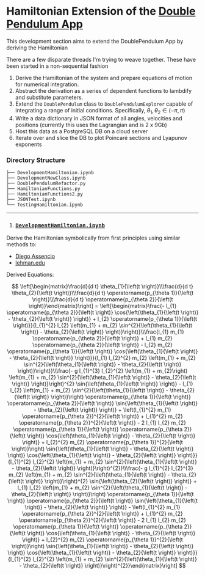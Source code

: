 # Hamiltonian Extension of the [Double Pendulum App](https://github.com/pineapple-bois/Double_Pendulum_App/tree/main)

This development section aims to extend the DoublePendulum App by deriving the Hamiltonian

There are a few disparate threads I'm trying to weave together. These have been started in a non-sequential fashion

1. Derive the Hamiltonian of the system and prepare equations of motion for numerical integration.
2. Abstract the derivation as a series of dependent functions to lambdify and substitute parameters.
3. Extend the `DoublePendulum` class to `DoublePendulumExplorer` capable of integrating a range of initial conditions. Specifically, $\theta_1, \theta_2 \in (-\pi, \pi)$
4. Write a data dictionary in JSON format of all angles, velocities and positions (currently this uses the Lagrangian and is 2 x 9Gb)
5. Host this data as a PostgreSQL DB on a cloud server
6. Iterate over and slice the DB to plot Poincaré sections and Lyapunov exponents


### Directory Structure

```
├── DevelopmentHamiltonian.ipynb
├── DevelopmentNewClass.ipynb
├── DoublePendulumRefactor.py
├── HamiltonianFunctions.py
├── HamiltonianFunctions2.py
├── JSONTest.ipynb
└── TestingHamiltonian.ipynb
```

----

1. ### [`DevelopmentHamiltonian.ipynb`](DevelopmentHamiltonian.ipynb)

Derive the Hamiltonian symbolically from first principles using similar methods to:
- [Diego Assencio](https://dassencio.org/46)
- [lehman.edu](https://www.lehman.edu/faculty/dgaranin/Mechanics/ProblemSet-Fall-2006-4-Solution.pdf)

Derived Equations:

$$
\left[\begin{matrix}\frac{d}{d t} \theta_{1}{\left(t \right)}\\\frac{d}{d t} \theta_{2}{\left(t \right)}\\\frac{d}{d t} \operatorname{p_{\theta 1}}{\left(t \right)}\\\frac{d}{d t} \operatorname{p_{\theta 2}}{\left(t \right)}\end{matrix}\right] = \left[\begin{matrix}\frac{- l_{1} \operatorname{p_{\theta 2}}{\left(t \right)} \cos{\left(\theta_{1}{\left(t \right)} - \theta_{2}{\left(t \right)} \right)} + l_{2} \operatorname{p_{\theta 1}}{\left(t \right)}}{l_{1}^{2} l_{2} \left(m_{1} + m_{2} \sin^{2}{\left(\theta_{1}{\left(t \right)} - \theta_{2}{\left(t \right)} \right)}\right)}\\\frac{l_{1} m_{1} \operatorname{p_{\theta 2}}{\left(t \right)} + l_{1} m_{2} \operatorname{p_{\theta 2}}{\left(t \right)} - l_{2} m_{2} \operatorname{p_{\theta 1}}{\left(t \right)} \cos{\left(\theta_{1}{\left(t \right)} - \theta_{2}{\left(t \right)} \right)}}{l_{1} l_{2}^{2} m_{2} \left(m_{1} + m_{2} \sin^{2}{\left(\theta_{1}{\left(t \right)} - \theta_{2}{\left(t \right)} \right)}\right)}\\\frac{- g l_{1}^{3} l_{2}^{2} \left(m_{1} + m_{2}\right) \left(m_{1} + m_{2} \sin^{2}{\left(\theta_{1}{\left(t \right)} - \theta_{2}{\left(t \right)} \right)}\right)^{2} \sin{\left(\theta_{1}{\left(t \right)} \right)} - l_{1} l_{2} \left(m_{1} + m_{2} \sin^{2}{\left(\theta_{1}{\left(t \right)} - \theta_{2}{\left(t \right)} \right)}\right) \operatorname{p_{\theta 1}}{\left(t \right)} \operatorname{p_{\theta 2}}{\left(t \right)} \sin{\left(\theta_{1}{\left(t \right)} - \theta_{2}{\left(t \right)} \right)} + \left(l_{1}^{2} m_{1} \operatorname{p_{\theta 2}}^{2}{\left(t \right)} + l_{1}^{2} m_{2} \operatorname{p_{\theta 2}}^{2}{\left(t \right)} - 2 l_{1} l_{2} m_{2} \operatorname{p_{\theta 1}}{\left(t \right)} \operatorname{p_{\theta 2}}{\left(t \right)} \cos{\left(\theta_{1}{\left(t \right)} - \theta_{2}{\left(t \right)} \right)} + l_{2}^{2} m_{2} \operatorname{p_{\theta 1}}^{2}{\left(t \right)}\right) \sin{\left(\theta_{1}{\left(t \right)} - \theta_{2}{\left(t \right)} \right)} \cos{\left(\theta_{1}{\left(t \right)} - \theta_{2}{\left(t \right)} \right)}}{l_{1}^{2} l_{2}^{2} \left(m_{1} + m_{2} \sin^{2}{\left(\theta_{1}{\left(t \right)} - \theta_{2}{\left(t \right)} \right)}\right)^{2}}\\\frac{- g l_{1}^{2} l_{2}^{3} m_{2} \left(m_{1} + m_{2} \sin^{2}{\left(\theta_{1}{\left(t \right)} - \theta_{2}{\left(t \right)} \right)}\right)^{2} \sin{\left(\theta_{2}{\left(t \right)} \right)} + l_{1} l_{2} \left(m_{1} + m_{2} \sin^{2}{\left(\theta_{1}{\left(t \right)} - \theta_{2}{\left(t \right)} \right)}\right) \operatorname{p_{\theta 1}}{\left(t \right)} \operatorname{p_{\theta 2}}{\left(t \right)} \sin{\left(\theta_{1}{\left(t \right)} - \theta_{2}{\left(t \right)} \right)} - \left(l_{1}^{2} m_{1} \operatorname{p_{\theta 2}}^{2}{\left(t \right)} + l_{1}^{2} m_{2} \operatorname{p_{\theta 2}}^{2}{\left(t \right)} - 2 l_{1} l_{2} m_{2} \operatorname{p_{\theta 1}}{\left(t \right)} \operatorname{p_{\theta 2}}{\left(t \right)} \cos{\left(\theta_{1}{\left(t \right)} - \theta_{2}{\left(t \right)} \right)} + l_{2}^{2} m_{2} \operatorname{p_{\theta 1}}^{2}{\left(t \right)}\right) \sin{\left(\theta_{1}{\left(t \right)} - \theta_{2}{\left(t \right)} \right)} \cos{\left(\theta_{1}{\left(t \right)} - \theta_{2}{\left(t \right)} \right)}}{l_{1}^{2} l_{2}^{2} \left(m_{1} + m_{2} \sin^{2}{\left(\theta_{1}{\left(t \right)} - \theta_{2}{\left(t \right)} \right)}\right)^{2}}\end{matrix}\right]
$$

